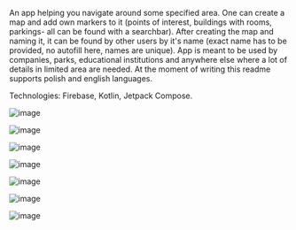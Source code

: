 An app helping you navigate around some specified area. One can create a map and add own markers to it (points of interest, buildings with rooms, parkings- all can be found with a searchbar).
After creating the map and naming it, it can be found by other users by it's name (exact name has to be provided, no autofill here, names are unique).
App is meant to be used by companies, parks, educational institutions and anywhere else where a lot of details in limited area are needed.
At the moment of writing this readme supports polish and english languages.

Technologies: Firebase, Kotlin, Jetpack Compose.



![image](https://github.com/user-attachments/assets/d661e433-2f1a-4027-bd7b-516bc1a745f6)


![image](https://github.com/user-attachments/assets/0052557e-a769-451a-b80e-21f8974224e2)


![image](https://github.com/user-attachments/assets/e066d808-06be-4d27-a2af-03a63cca3bd1)


![image](https://github.com/user-attachments/assets/0dcaeb7a-b673-4794-982b-991a07005cd2)


![image](https://github.com/user-attachments/assets/6782970d-01f3-416f-b71b-5ec0b7af9466)


![image](https://github.com/user-attachments/assets/c4726d83-dfcc-486c-8513-0481bb2e4841)


![image](https://github.com/user-attachments/assets/87a7bccd-ce0c-4e59-8f6d-6573a89a5a33)



